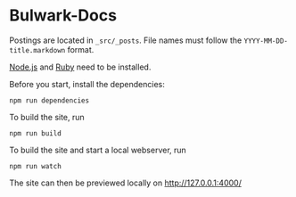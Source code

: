 # Bulwark-Docs

Postings are located in `_src/_posts`.
File names must follow the `YYYY-MM-DD-title.markdown` format.

[Node.js](https://nodejs.org/) and [Ruby](https://www.ruby-lang.org/) need to be installed.  

Before you start, install the dependencies:
```
npm run dependencies
```

To build the site, run
```
npm run build
```

To build the site and start a local webserver, run
```
npm run watch
```

The site can then be previewed locally on http://127.0.0.1:4000/
